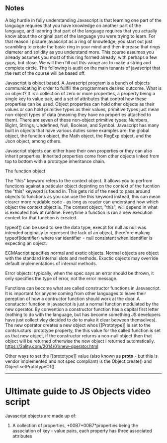 ## Notes

A big hurdle in fully understanding Javascript is that learning one part of the language requires that you have knowledge on another part of the language, and leanring that part of the language requires that you actually know about the original part of the language you were trying to learn. For that reason I picture javascript as a ring of knowledge, you start out just scambling to create the basic ring in your mind and then increase that rings diameter and solidity as you understand more. This course assumes you already assumes you most of this ring formed already, with perhaps a few gaps, but close. We will then fill out this vauge arc to make a string and complete circle. The following is audit on the main tenants of javascript that the rest of the course will be based off.

Javascript is object based. A Javascript program is a bunch of objects communicating in order to fullfill the programmers desired outcome. What is an object? It is a collection of zero or more properties, a property being a single key to value pair, and a set of attributes that control how these properties can be used. Object properties can hold other objects as their values or can hold primitive types as their values, primitive types just mean non-object types of data (meaning they have no properties attached to them). There are seven of these non-object primitive types: Numbers, BigInt, Strings, Undefined, Null, Boolean, and Symbol. Javascript has many built in objects that have various duties some examples are: the global object, the function object, the Math object, the RegExp object, and the Json object, among others.

Javascript objects can either have their own properties or they can also inherit properties. Inherited properties come from other objects linked from top to bottom with a prototype inheritance chain.

The function object

The "this" keyword refers to the context object. It allows you to perfrom functions against a paticular object depinting on the context of the fucntion the "this" keyword is found in. This gets rid of the need to pass around objects to functions as you can use the this keyword instead, this can mean clearer more readable code - as long as reader can understand how which object the context object is. The context object, "this", will depend in what is executed how at runtime. Everytime a function is run a new execution context for that function is created. 


typeof() can be used to see the data type, execpt for null as null was intended originally to represent the lack of an object, therefore making typeof(identifier) where var identifier = null consistent when identifier is expecting an object.

ECMAscript specifies normal and exotic objects. Normal objects are object with the standard internal slots and methods. Exoctic objects may override default implementations of internal methods.

Error objects: typically, when the spec says an error should be thrown, it only specifies the type of error, not the error message. 


Functions can become what are called constructor functions in Jasvascript. It is important for anyone coming from other languages to leave their pereption of how a contructor function should work at the door. A constuctor function in javascript is just a normal function modulated by the new operator. By convention a constructor function has a capital first letter (nothing to do with the language, but has become something JS developers have just collectivley decided to do to make it clear between themselves). The new operator creates a new object whos [[Prototype]] is set to the contsructurs .prototype property, the this value for the called function is set as that new object, if the constructor returns a non-null object then that object will be returned otherwise the new object i returned automatically.
https://2ality.com/2014/01/new-operator.html

Other ways to set the [[prototype]] value (also known as __proto__ - but this is vendor implemented and not spec compliant) is the Object.create() and Object.setPrototypeOf().


--------------------------------------------

# Ultimate guide to JS Objects video script

Javascript objects are made up of:
1. A collection of properties, 
+00B7+00B7*properties being the association of key - value pairs, each property has three associated attributes
